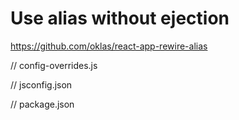 # Use alias without ejection

https://github.com/oklas/react-app-rewire-alias

// config-overrides.js

<!--
const {alias, configPaths} = require('react-app-rewire-alias')

module.exports = function override(config) {
  alias(configPaths())(config)

  return config
}
 -->

// jsconfig.json

<!--
{
  "compilerOptions": {
    "baseUrl": ".",
    "paths": {
      "@hooks/*": ["src/hooks/*"],
      "@assets/*": ["src/assets/*"],
      "@layouts/*": ["src/layouts/*"],
      "@components/*": ["src/components/*"],
      "@containers/*": ["src/containers/*"],
      "@pages/*": ["src/pages/*"],
      "@scss/*": ["src/scss/*"]
    }
  }
}
 -->


// package.json

<!-- 
    "start": "react-scripts start" -> "react-app-rewired start", 
 -->
